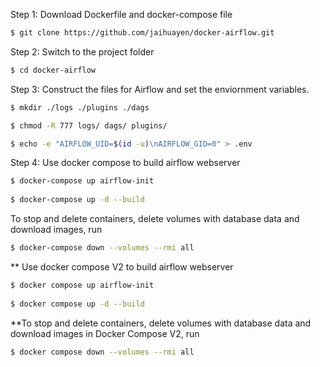 Step 1: Download Dockerfile and docker-compose file

```sh
$ git clone https://github.com/jaihuayen/docker-airflow.git
```
Step 2: Switch to the project folder

```sh
$ cd docker-airflow
```

Step 3: Construct the files for Airflow and set the enviornment variables.

```sh
$ mkdir ./logs ./plugins ./dags

$ chmod -R 777 logs/ dags/ plugins/

$ echo -e "AIRFLOW_UID=$(id -u)\nAIRFLOW_GID=0" > .env
```

Step 4: Use docker compose to build airflow webserver

```sh
$ docker-compose up airflow-init
 
$ docker-compose up -d --build
```

To stop and delete containers, delete volumes with database data and download images, run

```sh
$ docker-compose down --volumes --rmi all
```

** Use docker compose V2 to build airflow webserver

```sh
$ docker compose up airflow-init
 
$ docker compose up -d --build
```

**To stop and delete containers, delete volumes with database data and download images in Docker Compose V2, run

```sh
$ docker compose down --volumes --rmi all
```
